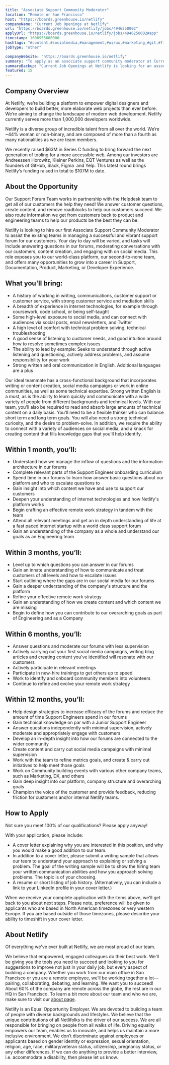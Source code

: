 ```yaml
---
title: "Associate Support Community Moderator"
location: "Remote or San Francisco"
host: "https://boards.greenhouse.io/netlify"
companyName: "Current Job Openings at Netlify"
url: "https://boards.greenhouse.io/netlify/jobs/4946250002"
applyUrl: "https://boards.greenhouse.io/netlify/jobs/4946250002#app"
timestamp: 1606953600000
hashtags: "#content,#socialmedia,#management,#ui/ux,#marketing,#git,#figma,#rest,#English"
jobType: "other"

companyWebsite: "https://boards.greenhouse.io/netlify"
summary: "To apply as an associate support community moderator at Current Job Openings at Netlify, you preferably need to have some knowledge of: experience in: #content, #socialmedia, #management."
summaryBackup: "Current Job Openings at Netlify is looking for an associate support community moderator that has experience in: #content, #socialmedia, #management."
featured: 15
---
```


## Company Overview

At Netlify, we’re building a platform to empower digital designers and developers to build better, more elaborate web projects than ever before. We’re aiming to change the landscape of modern web development. Netlify currently serves more than 1,000,000 developers worldwide.

Netlify is a diverse group of incredible talent from all over the world. We’re ~44% woman or non-binary, and are composed of more than a fourth as many nationalities as we are team members.

We recently raised $63M in Series C funding to bring forward the next generation of tooling for a more accessible web. Among our investors are Andreessen Horowitz, Kleiner Perkins, EQT Ventures as well as the founders of GitHub, Slack, Figma  and Yelp. This latest round brings Netlify’s funding raised in total to $107M to date.

## About the Opportunity

Our Support Forum Team works in partnership with the Helpdesk team to get all of our customers the help they need! We answer customer questions, create content, and remove roadblocks to help our customers succeed. We also route information we get from customers back to product and engineering teams to help our products be the best they can be.

Netlify is looking to hire our first Associate Support Community Moderator to assist the existing teams in managing a successful and vibrant support forum for our customers. Your day to day will be varied, and tasks will include answering questions in our forums, moderating conversations with our customers, content creation, and engaging with on social media. This role exposes you to our world-class platform, our second-to-none team, and offers many opportunities to grow into a career in Support, Documentation, Product, Marketing, or Developer Experience.

## What you'll bring:

*   A history of working in writing, communications, customer support or customer service, with strong customer service and mediation skills
*   A breadth of experience in internet technologies, for example through coursework, code school, or being self-taught
*   Some high-level exposure to social media, and can connect with audiences via social posts, email newsletters, and Twitter
*   A high level of comfort with technical problem solving, technical troubleshooting
*   A good sense of listening to customer needs, and good intuition around how to resolve sometimes complex issues
*   The ability to lead by example: Seeks to understand through active listening and questioning, actively address problems, and assume responsibility for your work
*   Strong written and oral communication in English. Additional languages are a plus

Our ideal teammate has a cross-functional background that incorporates writing or content creation, social media campaigns or work in online communities, as well as some technical expertise. Strong written English is a must, as is the ability to learn quickly and communicate with a wide variety of people from different backgrounds and technical levels. With our team, you'll also be required to read and absorb large amounts of technical content on a daily basis. You'll need to be a flexible thinker who can balance short term and long term goals. You will also need a strong technical curiosity, and the desire to problem-solve. In addition, we require the ability to connect with a variety of audiences on social media, and a knack for creating content that fills knowledge gaps that you'll help identify. 

## Within 1 month, you’ll:

*   Understand how we manage the inflow of questions and the information architecture in our forums
*   Complete relevant parts of the Support Engineer onboarding curriculum
*   Spend time in our forums to learn how answer basic questions about our platform and who to escalate questions to
*   Gain insight into which content we have and use to support our customers
*   Deepen your understanding of internet technologies and how Netlify's platform works
*   Begin crafting an effective remote work strategy in tandem with the team
*   Attend all relevant meetings and get an in depth understanding of life at a fast paced internet startup with a world class support forum
*   Gain an understanding of the company as a whole and understand our goals as an Engineering team

## Within 3 months, you’ll:

*   Level up to which questions you can answer in our forums
*   Gain an innate understanding of how to communicate and treat customers of all levels and how to escalate issues
*   Start outlining where the gaps are in our social media for our forums
*   Gain a deeper understanding of the company's structure and the platform
*   Refine your effective remote work strategy
*   Gain an understanding of how we create content and which content we are missing
*   Begin to define how you can contribute to our overarching goals as part of Engineering and as a Company

## Within 6 months, you’ll:

*   Answer questions and moderate our forums with less supervision
*   Actively carrying out your first social media campaigns, writing blog articles and creating content you've identified will resonate with our customers
*   Actively participate in relevant meetings
*   Participate in new-hire trainings to get others up to speed
*   Work to identify and onboard community members into volunteers
*   Continue to refine and evolve your remote work strategy

## Within 12 months, you’ll:

*   Help design strategies to increase efficacy of the forums and reduce the amount of time Support Engineers spend in our forums
*   Gain technical knowledge on par with a Junior Support Engineer
*   Answer questions independently with minimal supervision, actively moderate and appropriately engage with customers
*   Develop an in-depth insight into how our forums are connected to the wider community
*   Create content and carry out social media campaigns with minimal supervision
*   Work with the team to refine metrics goals, and create & carry out initiatives to help meet those goals
*   Work on Community building events with various other company teams, such as Marketing, DX, and others
*   Gain deep insight into our platform, company structure and overarching goals
*   Champion the voice of the customer and provide feedback, reducing friction for customers and/or internal Netlify teams.

## How to Apply

Not sure you meet 100% of our qualifications? Please apply anyway!

With your application, please include:

*   A cover letter explaining why you are interested in this position, and why you would make a good addition to our team.
*   In addition to a cover letter, please submit a writing sample that allows our team to understand your approach to explaining or solving a problem. The goal of the writing sample will be to show the hiring team your written communication abilities and how you approach solving problems. The topic is of your choosing. 
*   A resume or short listing of job history. (Alternatively, you can include a link to your LinkedIn profile in your cover letter.)

When we receive your complete application with the items above, we'll get back to you about next steps. Please note, preference will be given to applicants who are based in North American timezones or very western Europe. If you are based outside of those timezones, please describe your ability to timeshift in your cover letter. 

## About Netlify

Of everything we've ever built at Netlify, we are most proud of our team.

We believe that empowered, engaged colleagues do their best work. We’ll be giving you the tools you need to succeed and looking to you for suggestions to improve not just in your daily job, but every aspect of building a company. Whether you work from our main office in San Francisco or you are a remote employee, we’ll be working together a lot—pairing, collaborating, debating, and learning. We want you to succeed! About 60% of the company are remote across the globe, the rest are in our HQ in San Francisco. To learn a bit more about our team and who we are, make sure to visit our [about page](http://netlify.com/about).

Netlify is an Equal Opportunity Employer. We are devoted to building a team of people with diverse backgrounds and lifestyles. We believe that the unique contributions of all Netlifolks is the driver of our success. We are all responsible for bringing on people from all walks of life. Driving equality empowers our team, enables us to innovate, and helps us maintain a more inclusive environment. We don’t discriminate against employees or applicants based on gender identity or expression, sexual orientation, religion, age, race, military/veteran status, citizenship, pregnancy status, or any other differences. If we can do anything to provide a better interview, i.e. accommodate a disability, then please let us know.
